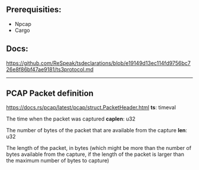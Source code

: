 
## Prerequisities:
 - Npcap 
 - Cargo



## Docs:
https://github.com/ReSpeak/tsdeclarations/blob/e19149d13ec114fd9756bc726e8f86bf47ae9181/ts3protocol.md




---

## PCAP Packet definition
https://docs.rs/pcap/latest/pcap/struct.PacketHeader.html
**ts**: timeval

The time when the packet was captured
**caplen**: u32

The number of bytes of the packet that are available from the capture
**len**: u32

The length of the packet, in bytes (which might be more than the number of bytes available from the capture, if the length of the packet is larger than the maximum number of bytes to capture)
